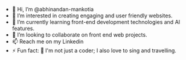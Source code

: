 - 👋 Hi, I’m @abhinandan-mankotia
- 👀 I’m interested in creating engaging and user friendly websites.
- 🌱 I’m currently learning front-end development technologies and AI features.
- 💞️ I’m looking to collaborate on front end web projects.
- 📫 Reach me on my Linkedin
- ⚡ Fun fact: 🎸 I'm not just a coder; I also love to sing and travelling.

<!---
abhinandan-mankotia/abhinandan-mankotia is a ✨ special ✨ repository because its `README.md` (this file) appears on your GitHub profile.
You can click the Preview link to take a look at your changes.
--->
